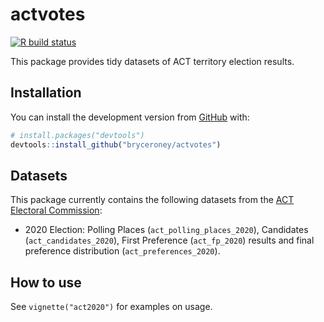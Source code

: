 
<!-- README.md is generated from README.Rmd. Please edit that file -->

# actvotes

<!-- badges: start -->

[![R build
status](https://github.com/bryceroney/actvotes/workflows/R-CMD-check/badge.svg)](https://github.com/bryceroney/actvotes/actions)
<!-- badges: end -->

This package provides tidy datasets of ACT territory election results.

## Installation

You can install the development version from
[GitHub](https://github.com/) with:

``` r
# install.packages("devtools")
devtools::install_github("bryceroney/actvotes")
```

## Datasets

This package currently contains the following datasets from the [ACT
Electoral Commission](https://www.elections.act.gov.au):

  - 2020 Election: Polling Places (`act_polling_places_2020`),
    Candidates (`act_candidates_2020`), First Preference (`act_fp_2020`)
    results and final preference distribution (`act_preferences_2020`).

## How to use

See `vignette("act2020")` for examples on usage.
